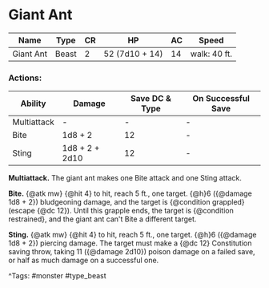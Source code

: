 # Giant Ant

| Name | Type | CR | HP | AC | Speed |
|------|------|----|----|----|-------|
| Giant Ant | Beast | 2 | 52 (7d10 + 14) | 14 | walk: 40 ft. |

### Actions:

| Ability | Damage | Save DC & Type | On Successful Save |
|---------|--------|----------------|--------------------|
| Multiattack | - | - | - |
| Bite | 1d8 + 2 | 12 | - |
| Sting | 1d8 + 2 + 2d10 | 12 | - |


**Multiattack.** The giant ant makes one Bite attack and one Sting attack.

**Bite.** {@atk mw} {@hit 4} to hit, reach 5 ft., one target. {@h}6 ({@damage 1d8 + 2}) bludgeoning damage, and the target is {@condition grappled} (escape {@dc 12}). Until this grapple ends, the target is {@condition restrained}, and the giant ant can't Bite a different target.

**Sting.** {@atk mw} {@hit 4} to hit, reach 5 ft., one target. {@h}6 ({@damage 1d8 + 2}) piercing damage. The target must make a {@dc 12} Constitution saving throw, taking 11 ({@damage 2d10}) poison damage on a failed save, or half as much damage on a successful one.

^Tags: #monster #type_beast